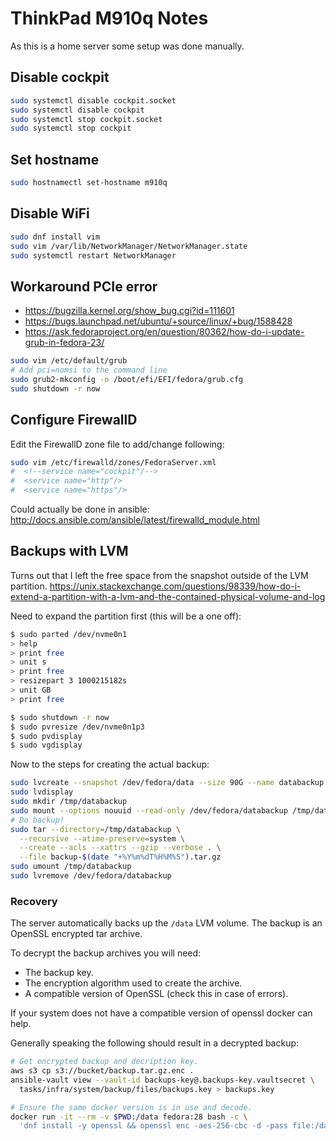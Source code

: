 ThinkPad M910q Notes
====================
As this is a home server some setup was done manually.

Disable cockpit
---------------
```bash
sudo systemctl disable cockpit.socket 
sudo systemctl disable cockpit
sudo systemctl stop cockpit.socket 
sudo systemctl stop cockpit
```


Set hostname
------------
```bash
sudo hostnamectl set-hostname m910q
```


Disable WiFi
------------
```bash
sudo dnf install vim
sudo vim /var/lib/NetworkManager/NetworkManager.state
sudo systemctl restart NetworkManager
```


Workaround PCIe error
---------------------

  * https://bugzilla.kernel.org/show_bug.cgi?id=111601
  * https://bugs.launchpad.net/ubuntu/+source/linux/+bug/1588428
  * https://ask.fedoraproject.org/en/question/80362/how-do-i-update-grub-in-fedora-23/

```bash
sudo vim /etc/default/grub
# Add pci=nomsi to the command line
sudo grub2-mkconfig -o /boot/efi/EFI/fedora/grub.cfg
sudo shutdown -r now
```


Configure FirewallD
-------------------
Edit the FirewallD zone file to add/change following:
```bash
sudo vim /etc/firewalld/zones/FedoraServer.xml
#  <!--service name="cockpit"/-->
#  <service name="http"/>
#  <service name="https"/>
```

Could actually be done in ansible: http://docs.ansible.com/ansible/latest/firewalld_module.html



Backups with LVM
----------------
Turns out that I left the free space from the snapshot outside of the LVM partition.
https://unix.stackexchange.com/questions/98339/how-do-i-extend-a-partition-with-a-lvm-and-the-contained-physical-volume-and-log

Need to expand the partition first (this will be a one off):
```bash
$ sudo parted /dev/nvme0n1
> help
> print free
> unit s
> print free
> resizepart 3 1000215182s
> unit GB
> print free

$ sudo shutdown -r now
$ sudo pvresize /dev/nvme0n1p3
$ sudo pvdisplay
$ sudo vgdisplay
```

Now to the steps for creating the actual backup:
```bash
sudo lvcreate --snapshot /dev/fedora/data --size 90G --name databackup
sudo lvdisplay
sudo mkdir /tmp/databackup
sudo mount --options nouuid --read-only /dev/fedora/databackup /tmp/databackup
# Do backup!
sudo tar --directory=/tmp/databackup \
  --recursive --atime-preserve=system \
  --create --acls --xattrs --gzip --verbose . \
  --file backup-$(date "+%Y%m%dT%H%M%S").tar.gz
sudo umount /tmp/databackup
sudo lvremove /dev/fedora/databackup
```

### Recovery
The server automatically backs up the `/data` LVM volume.
The backup is an OpenSSL encrypted tar archive.

To decrypt the backup archives you will need:

  * The backup key.
  * The encryption algorithm used to create the archive.
  * A compatible version of OpenSSL (check this in case of errors).

If your system does not have a compatible version of openssl docker can help.

Generally speaking the following should result in a decrypted backup:
```bash
# Get encrypted backup and decription key.
aws s3 cp s3://bucket/backup.tar.gz.enc .
ansible-vault view --vault-id backups-key@.backups-key.vaultsecret \
  tasks/infra/system/backup/files/backups.key > backups.key

# Ensure the same docker version is in use and decode.
docker run -it --rm -v $PWD:/data fedora:28 bash -c \
  'dnf install -y openssl && openssl enc -aes-256-cbc -d -pass file:/data/backups.key -in /data/backup.tar.gz.enc -out /data/backup.tar.gz'
```
